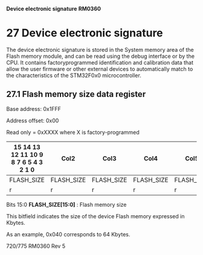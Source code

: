 **Device electronic signature** **RM0360**

# **27 Device electronic signature**


The device electronic signature is stored in the System memory area of the Flash memory
module, and can be read using the debug interface or by the CPU. It contains factoryprogrammed identification and calibration data that allow the user firmware or other external
devices to automatically match to the characteristics of the STM32F0x0 microcontroller.

## **27.1 Flash memory size data register**


Base address: 0x1FFF


Address offset: 0x00


Read only = 0xXXXX where X is factory-programmed

|15 14 13 12 11 10 9 8 7 6 5 4 3 2 1 0|Col2|Col3|Col4|Col5|Col6|Col7|Col8|Col9|Col10|Col11|Col12|Col13|Col14|Col15|Col16|
|---|---|---|---|---|---|---|---|---|---|---|---|---|---|---|---|
|FLASH_SIZE|FLASH_SIZE|FLASH_SIZE|FLASH_SIZE|FLASH_SIZE|FLASH_SIZE|FLASH_SIZE|FLASH_SIZE|FLASH_SIZE|FLASH_SIZE|FLASH_SIZE|FLASH_SIZE|FLASH_SIZE|FLASH_SIZE|FLASH_SIZE|FLASH_SIZE|
|r|r|r|r|r|r|r|r|r|r|r|r|r|r|r|r|



Bits 15:0 **FLASH_SIZE[15:0]** : Flash memory size

This bitfield indicates the size of the device Flash memory expressed in Kbytes.

As an example, 0x040 corresponds to 64 Kbytes.


720/775 RM0360 Rev 5


